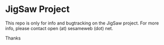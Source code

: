 JigSaw Project
==============

This repo is only for info and bugtracking on the JigSaw project. For more info, please contact open (at) sesameweb (dot) net.

Thanks

